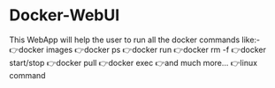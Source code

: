 # Docker-WebUI

This WebApp will help the user to run all the docker commands like:-  
👉docker images
 👉docker ps
  👉docker run
 👉docker rm -f
👉docker start/stop
 👉docker pull 
  👉docker exec
 👉and much more...
👉linux command
